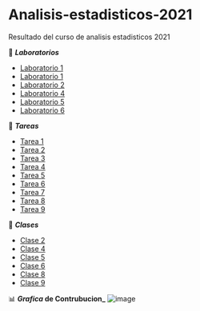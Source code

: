 # Analisis-estadisticos-2021
Resultado del curso de analisis estadisticos 2021

:file_folder: **_Laboratorios_**
* [Laboratorio 1](Laboratorios/Laboratorio-1.pdf)
* [Laboratorio 1](Laboratorios/Laboratorio-1m.pdf)
* [Laboratorio 2](Laboratorios/Laboratorio-2.pdf)
* [Laboratorio 4](Laboratorios/Laboratorio-4.pdf)
* [Laboratorio 5](Laboratorios/Laboratorio-5.pdf)
* [Laboratorio 6](Laboratorios/Laboratorio-6.pdf)

:file_folder: **_Tareas_**
+ [Tarea 1](Tareas/Tarea_1.pdf)
+ [Tarea 2](Tareas/Tarea-2.pdf)
+ [Tarea 3](Tareas/Tarea-3.pdf)
+ [Tarea 4](Tareas/Tarea-4.pdf)
+ [Tarea 5](Tareas/Tarea-5.pdf)
+ [Tarea 6](Tareas/Tarea-6.pdf)
+ [Tarea 7](Tareas/Tarea-7.pdf)
+ [Tarea 8](Tareas/Tarea-8.pdf)
+ [Tarea 9](Tareas/Tarea-9.pdf)

:file_folder: **_Clases_**
+ [Clase 2](Sesiones/Clase02.R)
+ [Clase 4](Sesiones/Clase04.R)
+ [Clase 5](Sesiones/Clase05.R)
+ [Clase 6](Sesiones/Clase06.R)
+ [Clase 8](Sesiones/Clase08.R)
+ [Clase 9](Sesiones/Clase09.R)

:bar_chart: **_Grafica_ de Contrubucion_**
![image](https://user-images.githubusercontent.com/88569432/140850945-8295e21e-a59c-41b3-b702-62f28ef66beb.png)
